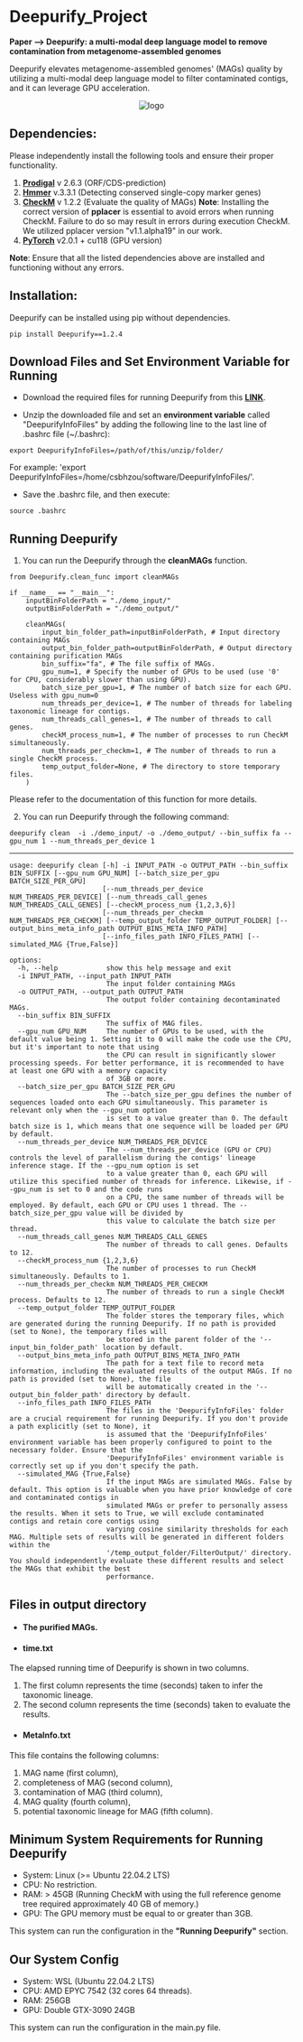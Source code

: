 # Deepurify_Project

  **Paper --> Deepurify: a multi-modal deep language model to remove contamination from metagenome-assembled genomes**
  
 Deepurify elevates metagenome-assembled genomes' (MAGs) quality by utilizing a multi-modal deep language model to filter contaminated contigs, and it can leverage GPU acceleration.

<div align=center> <img src="/deeplogo.png" alt="logo"></div>

## Dependencies:
Please independently install the following tools and ensure their proper functionality.

1. **[Prodigal](https://github.com/hyattpd/Prodigal/wiki/installation)** v 2.6.3 (ORF/CDS-prediction)
2. **[Hmmer](http://hmmer.org/download.html)** v.3.3.1 (Detecting conserved single-copy marker genes)
3. **[CheckM](https://github.com/Ecogenomics/CheckM/wiki/)** v 1.2.2 (Evaluate the quality of MAGs)
**Note**: Installing the correct version of **pplacer** is essential to avoid errors when running CheckM. 
            Failure to do so may result in errors during execution CheckM. 
            We utilized pplacer version "v1.1.alpha19" in our work.
4. **[PyTorch](https://pytorch.org/)** v2.0.1 + cu118 (GPU version)

**Note**: Ensure that all the listed dependencies above are installed and functioning without any errors.


## Installation:
Deepurify can be installed using pip without dependencies. 
```
pip install Deepurify==1.2.4
```


## Download Files and Set Environment Variable for Running
- Download the required files for running Deepurify from this **[LINK](https://drive.google.com/file/d/1i-qNfxVmxDXymTuVoTPuNFSB6VdKIYjb/view?usp=sharing)**.

- Unzip the downloaded file and set an **environment variable** called "DeepurifyInfoFiles" by adding the following line to the last line of .bashrc file (~/.bashrc):
```
export DeepurifyInfoFiles=/path/of/this/unzip/folder/
```
For example: 'export DeepurifyInfoFiles=/home/csbhzou/software/DeepurifyInfoFiles/'.

- Save the .bashrc file, and then execute:
```
source .bashrc
```


## Running Deepurify
1.  You can run the Deepurify through the **cleanMAGs** function.
```
from Deepurify.clean_func import cleanMAGs

if __name__ == "__main__":
    inputBinFolderPath = "./demo_input/"
    outputBinFolderPath = "./demo_output/"
    
    cleanMAGs(
        input_bin_folder_path=inputBinFolderPath, # Input directory containing MAGs
        output_bin_folder_path=outputBinFolderPath, # Output directory containing purification MAGs
        bin_suffix="fa", # The file suffix of MAGs.
        gpu_num=1, # Specify the number of GPUs to be used (use '0' for CPU, considerably slower than using GPU).
        batch_size_per_gpu=1, # The number of batch size for each GPU. Useless with gpu_num=0
        num_threads_per_device=1, # The number of threads for labeling taxonomic lineage for contigs.
        num_threads_call_genes=1, # The number of threads to call genes.
        checkM_process_num=1, # The number of processes to run CheckM simultaneously.
        num_threads_per_checkm=1, # The number of threads to run a single CheckM process.
        temp_output_folder=None, # The directory to store temporary files.
    )

```
Please refer to the documentation of this function for more details.

2.  You can run Deepurify through the following command:
```
deepurify clean  -i ./demo_input/ -o ./demo_output/ --bin_suffix fa --gpu_num 1 --num_threads_per_device 1
```
-------------------------------------------------------------------------------------------------------------------------------------------------------------------------------
```
usage: deepurify clean [-h] -i INPUT_PATH -o OUTPUT_PATH --bin_suffix BIN_SUFFIX [--gpu_num GPU_NUM] [--batch_size_per_gpu BATCH_SIZE_PER_GPU]
                       [--num_threads_per_device NUM_THREADS_PER_DEVICE] [--num_threads_call_genes NUM_THREADS_CALL_GENES] [--checkM_process_num {1,2,3,6}]
                       [--num_threads_per_checkm NUM_THREADS_PER_CHECKM] [--temp_output_folder TEMP_OUTPUT_FOLDER] [--output_bins_meta_info_path OUTPUT_BINS_META_INFO_PATH]
                       [--info_files_path INFO_FILES_PATH] [--simulated_MAG {True,False}]

options:
  -h, --help            show this help message and exit
  -i INPUT_PATH, --input_path INPUT_PATH
                        The input folder containing MAGs
  -o OUTPUT_PATH, --output_path OUTPUT_PATH
                        The output folder containing decontaminated MAGs.
  --bin_suffix BIN_SUFFIX
                        The suffix of MAG files.
  --gpu_num GPU_NUM     The number of GPUs to be used, with the default value being 1. Setting it to 0 will make the code use the CPU, but it's important to note that using
                        the CPU can result in significantly slower processing speeds. For better performance, it is recommended to have at least one GPU with a memory capacity
                        of 3GB or more.
  --batch_size_per_gpu BATCH_SIZE_PER_GPU
                        The --batch_size_per_gpu defines the number of sequences loaded onto each GPU simultaneously. This parameter is relevant only when the --gpu_num option
                        is set to a value greater than 0. The default batch size is 1, which means that one sequence will be loaded per GPU by default.
  --num_threads_per_device NUM_THREADS_PER_DEVICE
                        The --num_threads_per_device (GPU or CPU) controls the level of parallelism during the contigs' lineage inference stage. If the --gpu_num option is set
                        to a value greater than 0, each GPU will utilize this specified number of threads for inference. Likewise, if --gpu_num is set to 0 and the code runs
                        on a CPU, the same number of threads will be employed. By default, each GPU or CPU uses 1 thread. The --batch_size_per_gpu value will be divided by
                        this value to calculate the batch size per thread.
  --num_threads_call_genes NUM_THREADS_CALL_GENES
                        The number of threads to call genes. Defaults to 12.
  --checkM_process_num {1,2,3,6}
                        The number of processes to run CheckM simultaneously. Defaults to 1.
  --num_threads_per_checkm NUM_THREADS_PER_CHECKM
                        The number of threads to run a single CheckM process. Defaults to 12.
  --temp_output_folder TEMP_OUTPUT_FOLDER
                        The folder stores the temporary files, which are generated during the running Deepurify. If no path is provided (set to None), the temporary files will
                        be stored in the parent folder of the '--input_bin_folder_path' location by default.
  --output_bins_meta_info_path OUTPUT_BINS_META_INFO_PATH
                        The path for a text file to record meta information, including the evaluated results of the output MAGs. If no path is provided (set to None), the file
                        will be automatically created in the '--output_bin_folder_path' directory by default.
  --info_files_path INFO_FILES_PATH
                        The files in the 'DeepurifyInfoFiles' folder are a crucial requirement for running Deepurify. If you don't provide a path explicitly (set to None), it
                        is assumed that the 'DeepurifyInfoFiles' environment variable has been properly configured to point to the necessary folder. Ensure that the
                        'DeepurifyInfoFiles' environment variable is correctly set up if you don't specify the path.
  --simulated_MAG {True,False}
                        If the input MAGs are simulated MAGs. False by default. This option is valuable when you have prior knowledge of core and contaminated contigs in
                        simulated MAGs or prefer to personally assess the results. When it sets to True, we will exclude contaminated contigs and retain core contigs using
                        varying cosine similarity thresholds for each MAG. Multiple sets of results will be generated in different folders within the
                        '/temp_output_folder/FilterOutput/' directory. You should independently evaluate these different results and select the MAGs that exhibit the best
                        performance.
```


## Files in output directory
- #### The purified MAGs.
- #### time.txt 
The elapsed running time of Deepurify is shown in two columns. 

1. The first column represents the time (seconds) taken to infer the taxonomic lineage.
2. The second column represents the time (seconds) taken to evaluate the results.

- #### MetaInfo.txt 
This file contains the following columns: 

1. MAG name (first column), 
2. completeness of MAG (second column), 
3. contamination of MAG (third column), 
4. MAG quality (fourth column),
5. potential taxonomic lineage for MAG (fifth column).

## Minimum System Requirements for Running Deepurify
- System: Linux (>= Ubuntu 22.04.2 LTS)
- CPU: No restriction.
- RAM: > 45GB (Running CheckM with using the full reference genome tree required approximately 40 GB of memory.)
- GPU: The GPU memory must be equal to or greater than 3GB.

This system can run the configuration in the **"Running Deepurify"** section.


## Our System Config
- System: WSL (Ubuntu 22.04.2 LTS)
- CPU: AMD EPYC 7542 (32 cores 64 threads).
- RAM: 256GB
- GPU: Double GTX-3090 24GB

This system can run the configuration in the main.py file.
